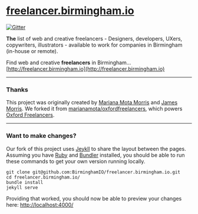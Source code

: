 # [freelancer.birmingham.io](http://freelancer.birmingham.io)

[![Gitter](https://badges.gitter.im/Join%20Chat.svg)](https://gitter.im/BirminghamIO/freelancer.birmingham.io?utm_source=badge&utm_medium=badge&utm_campaign=pr-badge&utm_content=badge)

**The** list of web and creative freelancers - Designers, developers, UXers, copywriters, illustrators - 
available to work for companies in Birmingham (in-house or remote).

Find web and creative **freelancers** in Birmingham... [http://freelancer.birmingham.io](http://freelancer.birmingham.io)

---

### Thanks

This project was originally created by [Mariana Mota Morris](http://www.marianamota.com/) and [James Morris](http://jimmymorris.co.uk/). We forked it from [marianamota/oxfordfreelancers](https://github.com/marianamota/oxfordfreelancers), which powers [Oxford Freelancers](http://oxfreelancers.com/).

---

### Want to make changes?

Our fork of this project uses [Jeykll](http://jekyllrb.com/) to share the layout between the pages. Assuming you have [Ruby](https://www.ruby-lang.org/) and [Bundler](http://bundler.io/) installed, you should be able to run these commands to get your own version running locally.

    git clone git@github.com:BirminghamIO/freelancer.birmingham.io.git
    cd freelancer.birmingham.io/
    bundle install
    jekyll serve

Providing that worked, you should now be able to preview your changes here: [http://localhost:4000/](http://localhost:4000/)
